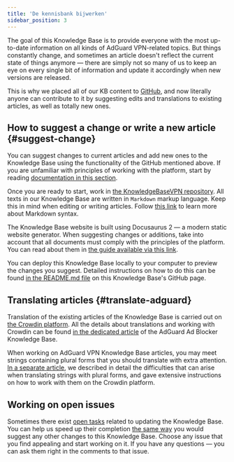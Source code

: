 ```yaml
---
title: 'De kennisbank bijwerken'
sidebar_position: 3
---
```


The goal of this Knowledge Base is to provide everyone with the most up-to-date information on all kinds of AdGuard VPN-related topics. But things constantly change, and sometimes an article doesn't reflect the current state of things anymore — there are simply not so many of us to keep an eye on every single bit of information and update it accordingly when new versions are released.

This is why we placed all of our KB content to [GitHub](https://github.com/AdguardTeam/KnowledgeBaseVPN), and now literally anyone can contribute to it by suggesting edits and translations to existing articles, as well as totally new ones.

## How to suggest a change or write a new article {#suggest-change}

You can suggest changes to current articles and add new ones to the Knowledge Base using the functionality of the GitHub mentioned above. If you are unfamiliar with principles of working with the platform, start by reading [documentation in this section](https://docs.github.com/en).

Once you are ready to start, work in [the KnowledgeBaseVPN repository](https://github.com/AdguardTeam/KnowledgeBaseVPN). All texts in our Knowledge Base are written in `Markdown` markup language. Keep this in mind when editing or writing articles. Follow [this link](https://docs.github.com/en/get-started/writing-on-github/getting-started-with-writing-and-formatting-on-github/basic-writing-and-formatting-syntax) to learn more about Markdown syntax.

The Knowledge Base website is built using Docusaurus 2 — a modern static website generator. When suggesting changes or additions, take into account that all documents must comply with the principles of the platform. You can read about them in [the guide available via this link](https://docusaurus.io/docs/category/guides).

You can deploy this Knowledge Base locally to your computer to preview the changes you suggest. Detailed instructions on how to do this can be found [in the README.md file](https://github.com/AdguardTeam/KnowledgeBaseVPN/blob/main/README.md) on this Knowledge Base's GitHub page.

## Translating articles {#translate-adguard}

Translation of the existing articles of the Knowledge Base is carried out on [the Crowdin platform](https://crowdin.com/project/adguard-vpn-knowledge-base). All the details about translations and working with Crowdin can be found [in the dedicated article](https://adguard.com/kb/miscellaneous/contribute/translate/program/) of the AdGuard Ad Blocker Knowledge Base.

When working on AdGuard VPN Knowledge Base articles, you may meet strings containing plural forms that you should translate with extra attention. [In a separate article](https://adguard.com/kb/miscellaneous/contribute/translate/plural-forms/), we described in detail the difficulties that can arise when translating strings with plural forms, and gave extensive instructions on how to work with them on the Crowdin platform.

## Working on open issues

Sometimes there exist [open tasks](https://github.com/AdguardTeam/KnowledgeBaseVPN/issues/) related to updating the Knowledge Base. You can help us speed up their completion [the same way](#suggest-change) you would suggest any other changes to this Knowledge Base. Choose any issue that you find appealing and start working on it. If you have any questions — you can ask them right in the comments to that issue.
